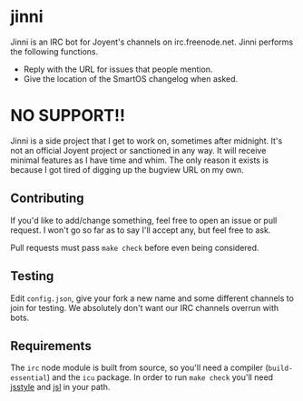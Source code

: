 # jinni

Jinni is an IRC bot for Joyent's channels on irc.freenode.net.  Jinni performs
the following functions.

* Reply with the URL for issues that people mention.
* Give the location of the SmartOS changelog when asked.

# NO SUPPORT!!

Jinni is a side project that I get to work on, sometimes after midnight. It's
not an official Joyent project or sanctioned in any way. It will receive
minimal features as I have time and whim. The only reason it exists is because
I got tired of digging up the bugview URL on my own.

## Contributing

If you'd like to add/change something, feel free to open an issue or pull
request.  I won't go so far as to say I'll accept any, but feel free to ask.

Pull requests must pass `make check` before even being considered.

## Testing

Edit `config.json`, give your fork a new name and some different channels to
join for testing. We absolutely don't want our IRC channels overrun with bots.

## Requirements

The `irc` node module is built from source, so you'll need a compiler
(`build-essential`) and the `icu` package.  In order to run `make check` you'll
need [jsstyle](https://github.com/davepacheco/jsstyle) and
[jsl](https://github.com/davepacheco/javascriptlint) in your path.
